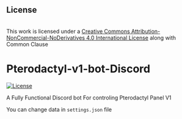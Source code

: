 
## License
<br />This work is licensed under a <a rel="license" href="http://creativecommons.org/licenses/by-nc-nd/4.0/">Creative Commons Attribution-NonCommercial-NoDerivatives 4.0 International License</a> along with Common Clause

# Pterodactyl-v1-bot-Discord
[![License](https://img.shields.io/badge/license-CC%20BY--NC--ND%204.0-orange)](https://github.com/BearTS/Pterodactyl-v1-DiscordBot/blob/master/LICENSE)

A Fully Functional Discord bot For controling Pterodactyl Panel V1

You can change data in `settings.json` file
